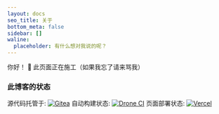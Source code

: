```yaml
---
layout: docs
seo_title: 关于
bottom_meta: false
sidebar: []
waline:
  placeholder: 有什么想对我说的呢？
---
```


你好！
🚧 此页面正在施工（如果我忘了请来骂我）

### 此博客的状态
源代码托管于: [![Gitea](https://img.shields.io/badge/Gitea-self--hosted-brightgreen?logo=gitea&style=for-the-badge)](https://git.6leo6.com/66Leo66/blog)
自动构建状态: [![Drone CI](https://img.shields.io/drone/build/66Leo66/blog/main?logo=drone&logoColor=blue&server=https%3A%2F%2Fci.6leo6.com&style=for-the-badge)](https://ci.6leo6.com/66Leo66/blog)
页面部署状态: [![Vercel](https://therealsujitk-vercel-badge.vercel.app/?app=blog-tawny-five-93&style=for-the-badge)](https://blog.6leo6.com)
